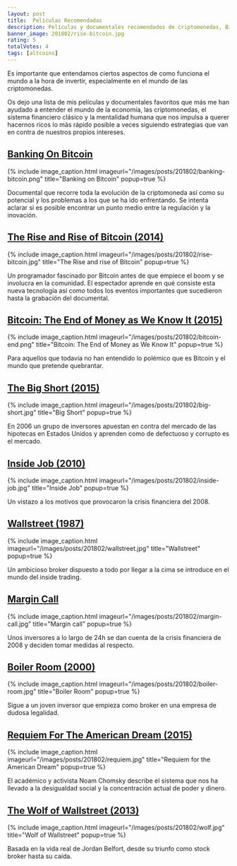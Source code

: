 ```yaml
---
layout: post
title:  Películas Recomendadas
description: Películas y documentales recomendados de criptomonedas, Bitcoin, economía, stock brokers, inversión, corrupción y finanzas.
banner_image: 201802/rise-bitcoin.jpg
rating: 5
totalVotes: 4
tags: [altcoins]
---
```


Es importante que entendamos ciertos aspectos de como funciona el mundo a la hora de invertir, especialmente en el mundo de las criptomonedas.

Os dejo una lista de mis películas y documentales favoritos que más me han ayudado a entender el mundo de la economía, las criptomonedas, el sistema financiero clásico y la mentalidad humana que nos impulsa a querer hacernos ricos lo más rápido posible a veces siguiendo estrategias que van en contra de nuestros propios intereses.

<!--more-->


## <a rel="nofollow" href="http://www.imdb.com/title/tt5033790" >Banking On Bitcoin</a>

{% include image_caption.html imageurl="/images/posts/201802/banking-bitcoin.png" title="Banking on Bitcoin" popup=true %}

Documental que recorre toda la evolución de la criptomoneda así como su potencial y los problemas a los que se ha ido enfrentando. Se intenta aclarar si es posible encontrar un punto medio entre la regulación y la inovación.

## <a rel="nofollow" href="http://www.imdb.com/title/tt2821314/" >The Rise and Rise of Bitcoin (2014)</a>

{% include image_caption.html imageurl="/images/posts/201802/rise-bitcoin.jpg" title="The Rise and rise of Bitcoin" popup=true %}

Un programador fascinado por Bitcoin antes de que empiece el boom y se involucra en la comunidad. El espectador aprende en qué consiste esta nueva tecnología así como todos los eventos importantes que sucedieron hasta la grabación del documental.

## <a rel="nofollow" href="http://www.imdb.com/title/tt4654844/" >Bitcoin: The End of Money as We Know It (2015)</a>

{% include image_caption.html imageurl="/images/posts/201802/bitcoin-end.png" title="Bitcoin: The End of Money as We Know It" popup=true %}

Para aquellos que todavía no han entendido lo polémico que es Bitcoin y el mundo que pretende quebrantar.

## <a rel="nofollow" href="http://www.imdb.com/title/tt1596363"> The Big Short (2015)</a>

{% include image_caption.html imageurl="/images/posts/201802/big-short.jpg" title="Big Short" popup=true %}

En 2006 un grupo de inversores apuestan en contra del mercado de las hipotecas en Estados Unidos y aprenden como de defectuoso y corrupto es el mercado.

## <a rel="nofollow" href="http://www.imdb.com/title/tt1645089/" >Inside Job (2010)</a>

{% include image_caption.html imageurl="/images/posts/201802/inside-job.jpg" title="Inside Job" popup=true %}

Un vistazo a los motivos que provocaron la crisis financiera del 2008.

## <a rel="nofollow" href="http://www.imdb.com/title/tt0094291/" >Wallstreet (1987)</a>

{% include image_caption.html imageurl="/images/posts/201802/wallstreet.jpg" title="Wallstreet" popup=true %}

Un ambicioso broker dispuesto a todo por llegar a la cima se introduce en el mundo del inside trading.

## <a rel="nofollow" href="http://www.imdb.com/title/tt1615147/" >Margin Call</a>

{% include image_caption.html imageurl="/images/posts/201802/margin-call.jpg" title="Margin call" popup=true %}

Unos inversores a lo largo de 24h se dan cuenta de la crisis financiera de 2008 y deciden tomar medidas al respecto.

## <a rel="nofollow" href="http://www.imdb.com/title/tt0181984/" >Boiler Room (2000)</a>

{% include image_caption.html imageurl="/images/posts/201802/boiler-room.jpg" title="Boiler Room" popup=true %}

Sigue a un joven inversor que empieza como broker en una empresa de dudosa legalidad.

## <a rel="nofollow" href="http://www.imdb.com/title/tt3270538" >Requiem For The American Dream (2015)</a>

{% include image_caption.html imageurl="/images/posts/201802/requiem.jpg" title="Requiem for the American Dream" popup=true %}

El académico y activista Noam Chomsky describe el sistema que nos ha llevado a la desigualdad social y la concentración actual de poder y dinero.

## <a rel="nofollow" href="http://www.imdb.com/title/tt0993846/" >The Wolf of Wallstreet (2013)</a>

{% include image_caption.html imageurl="/images/posts/201802/wolf.jpg" title="Wolf of Wallstreet" popup=true %}

Basada en la vida real de  Jordan Belfort, desde su triunfo como stock broker hasta su caída.


